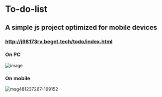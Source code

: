 # To-do-list
## A simple js project optimized for mobile devices
### http://j98173rv.beget.tech/todo/index.html
### On PC
![image](https://user-images.githubusercontent.com/78851169/218546868-d0b72d36-dc6d-48d9-94ee-6f35764a1084.png)
### On mobile
![msg481237267-169152](https://user-images.githubusercontent.com/78851169/218547390-da4a9a39-867a-4d38-b0e4-0897fcec514c.jpg)

